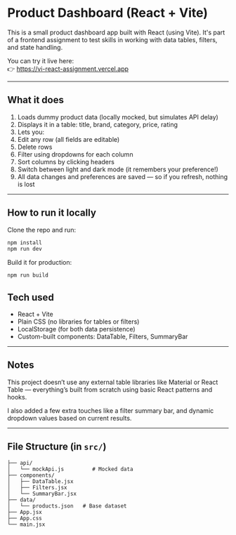 # Product Dashboard (React + Vite)

This is a small product dashboard app built with React (using Vite). It's part of a frontend assignment to test skills in working with data tables, filters, and state handling.

You can try it live here:  
👉 https://vi-react-assignment.vercel.app

---

## What it does

1. Loads dummy product data (locally mocked, but simulates API delay)
2. Displays it in a table: title, brand, category, price, rating
3. Lets you:
  1. Edit any row (all fields are editable)
  2. Delete rows
  3. Filter using dropdowns for each column
  4. Sort columns by clicking headers
  5. Switch between light and dark mode (it remembers your preference!)
4. All data changes and preferences are saved — so if you refresh, nothing is lost

---

## How to run it locally

Clone the repo and run:

```bash
npm install
npm run dev
```

Build it for production:

```bash
npm run build
```

## Tech used

- React + Vite
- Plain CSS (no libraries for tables or filters)
- LocalStorage (for both data persistence)
- Custom-built components: DataTable, Filters, SummaryBar

---

## Notes

This project doesn’t use any external table libraries like Material or React Table — everything’s built from scratch using basic React patterns and hooks.

I also added a few extra touches like a filter summary bar, and dynamic dropdown values based on current results.

---

## File Structure (in `src/`)

```
├── api/
│   └── mockApi.js         # Mocked data 
├── components/
│   ├── DataTable.jsx
│   ├── Filters.jsx
│   └── SummaryBar.jsx
├── data/
│   └── products.json   # Base dataset
├── App.jsx
├── App.css
└── main.jsx
```